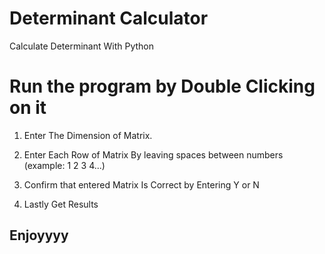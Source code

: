 # Determinant Calculator
 Calculate Determinant With Python

# Run the program by Double Clicking on it
1. Enter The Dimension of Matrix.

2. Enter Each Row of Matrix By leaving spaces between numbers (example: 1 2 3 4...)

3. Confirm that entered Matrix Is Correct by Entering Y or N

4. Lastly Get Results

## Enjoyyyy

